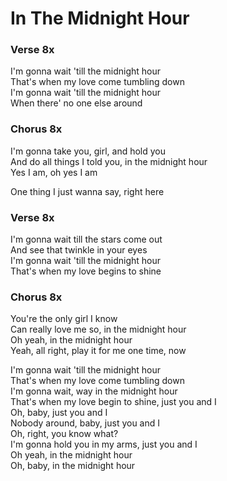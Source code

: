 # In The Midnight Hour

### Verse  8x
I'm gonna wait 'till the midnight hour  
That's when my love come tumbling down  
I'm gonna wait 'till the midnight hour  
When there' no one else around  

### Chorus  8x
I'm gonna take you, girl, and hold you  
And do all things I told you, in the midnight hour  
Yes I am, oh yes I am  

One thing I just wanna say, right here  
### Verse  8x
I'm gonna wait till the stars come out  
And see that twinkle in your eyes  
I'm gonna wait 'till the midnight hour  
That's when my love begins to shine  

### Chorus  8x
You're the only girl I know  
Can really love me so, in the midnight hour  
Oh yeah, in the midnight hour  
Yeah, all right, play it for me one time, now  


I'm gonna wait 'till the midnight hour  
That's when my love come tumbling down  
I'm gonna wait, way in the midnight hour  
That's when my love begin to shine, just you and I  
Oh, baby, just you and I  
Nobody around, baby, just you and I  
Oh, right, you know what?  
I'm gonna hold you in my arms, just you and I  
Oh yeah, in the midnight hour  
Oh, baby, in the midnight hour
